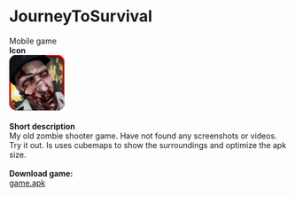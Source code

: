 # JourneyToSurvival
Mobile game<br >
**Icon** <br >
<img src="icon.png" width= "100">
<br ><br >
**Short description**<br >
My old zombie shooter game. Have not found any screenshots or videos. Try it out. Is uses cubemaps to show the surroundings and optimize the apk size.
<br ><br >
**Download game:**<br >
[game.apk](1.apk)<br >
